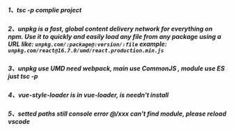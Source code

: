 ##### 1、tsc -p complie project
##### 2、unpkg is a fast, global content delivery network for everything on npm. Use it to quickly and easily load any file from any package using a URL like: `unpkg.com/:package@:version/:file` example: `unpkg.com/react@16.7.0/umd/react.production.min.js`
##### 3、unpkg use UMD need webpack, main use CommonJS , module use ES just tsc -p
##### 4、vue-style-loader is in vue-loader, is needn't install
##### 5、setted paths still console error @/xxx can't find module, please reload vscode